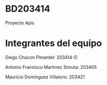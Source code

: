 # BD203414
Proyecto Apis

# Integrantes del equipo
Diego Chacon Pimentel: 203414-D

Antonio Fransisco Martinez Simuta: 203405

Mauricio Domínguez Villatoro: 203421

